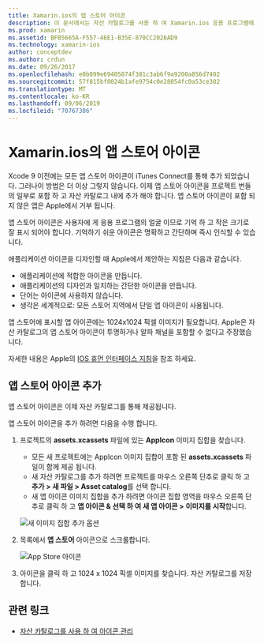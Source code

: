 ```yaml
---
title: Xamarin.ios의 앱 스토어 아이콘
description: 이 문서에서는 자산 카탈로그를 사용 하 여 Xamarin.ios 응용 프로그램에 대 한 앱 스토어 아이콘을 관리 하는 방법을 설명 합니다. 이전에는 앱 스토어 아이콘이 iTunes Connect로 관리 되었습니다.
ms.prod: xamarin
ms.assetid: BFB5665A-F557-46E1-B35E-870CC2026AD9
ms.technology: xamarin-ios
author: conceptdev
ms.author: crdun
ms.date: 09/26/2017
ms.openlocfilehash: e0b899e69405874f381c3ab6f9a9200a856d7402
ms.sourcegitcommit: 57f815bf0024b1afe9754c0e28054fc0a53ce302
ms.translationtype: MT
ms.contentlocale: ko-KR
ms.lasthandoff: 09/06/2019
ms.locfileid: "70767306"
---
```

# <a name="app-store-icons-in-xamarinios"></a>Xamarin.ios의 앱 스토어 아이콘

Xcode 9 이전에는 모든 앱 스토어 아이콘이 iTunes Connect를 통해 추가 되었습니다. 그러나이 방법은 더 이상 그렇지 않습니다. 이제 앱 스토어 아이콘을 프로젝트 번들의 일부로 포함 하 고 자산 카탈로그 내에 추가 해야 합니다. 앱 스토어 아이콘이 포함 되지 않은 앱은 Apple에서 거부 됩니다.

앱 스토어 아이콘은 사용자에 게 응용 프로그램의 얼굴 이므로 기억 하 고 작은 크기로 잘 표시 되어야 합니다. 기억하기 쉬운 아이콘은 명확하고 간단하며 즉시 인식할 수 있습니다.

애플리케이션 아이콘을 디자인할 때 Apple에서 제안하는 지침은 다음과 같습니다.

- 애플리케이션에 적합한 아이콘을 만듭니다.
- 애플리케이션의 디자인과 일치하는 간단한 아이콘을 만듭니다.
- 단어는 아이콘에 사용하지 않습니다.
- 생각은 세계적으로: 모든 스토어 지역에서 단일 앱 아이콘이 사용됩니다.

앱 스토어에 표시할 앱 아이콘에는 1024x1024 픽셀 이미지가 필요합니다.  Apple은 자산 카탈로그의 앱 스토어 아이콘이 투명하거나 알파 채널을 포함할 수 없다고 주장했습니다.

자세한 내용은 Apple의 [IOS 휴먼 인터페이스 지침](https://developer.apple.com/ios/human-interface-guidelines/icons-and-images/image-size-and-resolution/)을 참조 하세요.

## <a name="adding-an-app-store-icon"></a>앱 스토어 아이콘 추가

앱 스토어 아이콘은 이제 자산 카탈로그를 통해 제공됩니다. 

앱 스토어 아이콘을 추가 하려면 다음을 수행 합니다.

1. 프로젝트의 **assets.xcassets** 파일에 있는 **AppIcon** 이미지 집합을 찾습니다. 
    - 모든 새 프로젝트에는 AppIcon 이미지 집합이 포함 된 **assets.xcassets** 파일이 함께 제공 됩니다.
    - 새 자산 카탈로그를 추가 하려면 프로젝트를 마우스 오른쪽 단추로 클릭 하 고 **추가 > 새 파일 > Asset catalog**를 선택 합니다.
    - 새 앱 아이콘 이미지 집합을 추가 하려면 아이콘 집합 영역을 마우스 오른쪽 단추로 클릭 하 고 **앱 아이콘 & 선택 하 여 새 앱 아이콘 > 이미지를 시작**합니다.

    ![새 이미지 집합 추가 옵션](app-store-icon-images/image1.png)

2. 목록에서 **앱 스토어** 아이콘으로 스크롤합니다.

    ![App Store 아이콘](app-store-icon-images/image2.png)

3. 아이콘을 클릭 하 고 1024 x 1024 픽셀 이미지를 찾습니다. 자산 카탈로그를 저장 합니다.

## <a name="related-links"></a>관련 링크

- [자산 카탈로그를 사용 하 여 아이콘 관리](~/ios/app-fundamentals/images-icons/app-icons.md#managing)
